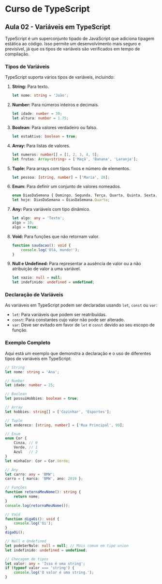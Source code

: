 # Curso de TypeScript

## Aula 02 - Variáveis em TypeScript

TypeScript é um superconjunto tipado de JavaScript que adiciona tipagem estática ao código. Isso permite um desenvolvimento mais seguro e previsível, já que os tipos de variáveis são verificados em tempo de compilação.

### Tipos de Variáveis

TypeScript suporta vários tipos de variáveis, incluindo:

1. **String:** Para texto.
    ```typescript
    let nome: string = 'João';
    ```

2. **Number:** Para números inteiros e decimais.
    ```typescript
    let idade: number = 30;
    let altura: number = 1.75;
    ```

3. **Boolean:** Para valores verdadeiro ou falso.
    ```typescript
    let estaAtivo: boolean = true;
    ```

4. **Array:** Para listas de valores.
    ```typescript
    let numeros: number[] = [1, 2, 3, 4, 5];
    let frutas: Array<string> = ['Maçã', 'Banana', 'Laranja'];
    ```

5. **Tuple:** Para arrays com tipos fixos e número de elementos.
    ```typescript
    let pessoa: [string, number] = ['Maria', 28];
    ```

6. **Enum:** Para definir um conjunto de valores nomeados.
    ```typescript
    enum DiasDaSemana { Domingo, Segunda, Terça, Quarta, Quinta, Sexta, Sábado }
    let hoje: DiasDaSemana = DiasDaSemana.Quarta;
    ```

7. **Any:** Para variáveis com tipo dinâmico.
    ```typescript
    let algo: any = 'Texto';
    algo = 10;
    algo = true;
    ```

8. **Void:** Para funções que não retornam valor.
    ```typescript
    function saudacao(): void {
        console.log('Olá, mundo!');
    }
    ```

9. **Null e Undefined:** Para representar a ausência de valor ou a não atribuição de valor a uma variável.
    ```typescript
    let vazio: null = null;
    let indefinido: undefined = undefined;
    ```

### Declaração de Variáveis

As variáveis em TypeScript podem ser declaradas usando `let`, `const` ou `var`:

- `let`: Para variáveis que podem ser reatribuídas.
- `const`: Para constantes cujo valor não pode ser alterado.
- `var`: Deve ser evitado em favor de `let` e `const` devido ao seu escopo de função.

### Exemplo Completo

Aqui está um exemplo que demonstra a declaração e o uso de diferentes tipos de variáveis em TypeScript:

```typescript
// String
let nome: string = 'Ana';

// Number
let idade: number = 25;

// Boolean
let possuiHobbies: boolean = true;

// Array
let hobbies: string[] = ['Cozinhar', 'Esportes'];

// Tuple
let endereco: [string, number] = ['Rua Principal', 99];

// Enum
enum Cor {
    Cinza, // 0
    Verde, // 1
    Azul   // 2
}
let minhaCor: Cor = Cor.Verde;

// Any
let carro: any = 'BMW';
carro = { marca: 'BMW', ano: 2019 };

// Funções
function retornaMeuNome(): string {
    return nome;
}
console.log(retornaMeuNome());

// Void
function digaOi(): void {
    console.log('Oi');
}
digaOi();

// Null e Undefined
let podeSerNulo: null = null; // Mais comum em tipo union
let indefinido: undefined = undefined;

// Checagem de tipos
let valor: any = 'Isso é uma string';
if (typeof valor === 'string') {
    console.log('O valor é uma string.');
}

```